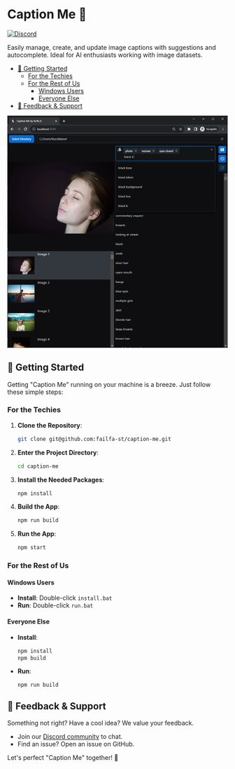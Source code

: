 # Caption Me 📸

[![Discord](https://img.shields.io/discord/1091306623819059300?color=7289da&label=Discord&logo=discord&logoColor=fff&style=for-the-badge)](https://discord.com/invite/m3TBB9XEkb)

Easily manage, create, and update image captions with suggestions and autocomplete. Ideal for AI enthusiasts working with image datasets.

<!-- tocstart -->

<!-- toc -->

- [🚀 Getting Started](#%F0%9F%9A%80-getting-started)
  * [For the Techies](#for-the-techies)
  * [For the Rest of Us](#for-the-rest-of-us)
    + [Windows Users](#windows-users)
    + [Everyone Else](#everyone-else)
- [📢 Feedback & Support](#%F0%9F%93%A2-feedback--support)

<!-- tocstop -->

<p align="center">
  <img src="assets/screenshot-01.png" alt="screenshot 1" width="600"/>
</p>

## 🚀 Getting Started

Getting "Caption Me" running on your machine is a breeze. Just follow these simple steps:

### For the Techies

1. **Clone the Repository**:
    ```bash
    git clone git@github.com:failfa-st/caption-me.git
    ```
2. **Enter the Project Directory**:
    ```bash
    cd caption-me
    ```
3. **Install the Needed Packages**:
    ```bash
    npm install
    ```
4. **Build the App**:
    ```bash
    npm run build
    ```
5. **Run the App**:
    ```bash
    npm start
    ```

### For the Rest of Us

#### Windows Users
- **Install**: Double-click `install.bat`
- **Run**: Double-click `run.bat`

#### Everyone Else
- **Install**:
    ```shell
    npm install
    npm build
    ```
- **Run**:
    ```shell
    npm run build
    ```

## 📢 Feedback & Support

Something not right? Have a cool idea? We value your feedback.

- Join our [Discord community](https://discord.com/invite/m3TBB9XEkb) to chat.
- Find an issue? Open an issue on GitHub.

Let's perfect "Caption Me" together! 🥳
